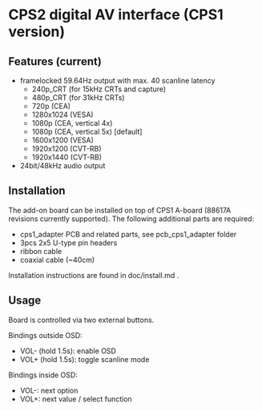 CPS2 digital AV interface (CPS1 version)
==============

Features (current)
--------------------------
* framelocked 59.64Hz output with max. 40 scanline latency
  * 240p_CRT (for 15kHz CRTs and capture)
  * 480p_CRT (for 31kHz CRTs)
  * 720p (CEA)
  * 1280x1024 (VESA)
  * 1080p (CEA, vertical 4x)
  * 1080p (CEA, vertical 5x) [default]
  * 1600x1200 (VESA)
  * 1920x1200 (CVT-RB)
  * 1920x1440 (CVT-RB)
* 24bit/48kHz audio output

Installation
--------------------------
The add-on board can be installed on top of CPS1 A-board (88617A revisions currently supported). The following additional parts are required:

* cps1_adapter PCB and related parts, see pcb_cps1_adapter folder
* 3pcs 2x5 U-type pin headers
* ribbon cable
* coaxial cable (~40cm)

Installation instructions are found in doc/install.md .

Usage
--------------------------
Board is controlled via two external buttons.

Bindings outside OSD:
* VOL- (hold 1.5s): enable OSD
* VOL+ (hold 1.5s): toggle scanline mode

Bindings inside OSD:
* VOL-: next option
* VOL+: next value / select function
